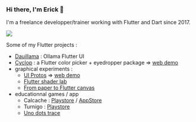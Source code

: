 ### Hi there, I'm Erick 👋

I'm a freelance developper/trainer working with Flutter and Dart since 2017.

<img  src="https://github-readme-stats.vercel.app/api?username=rxlabz&show_icons=true&count_private=true&include_all_commits=false&hide_border=true">

Some of my Flutter projects :  
- [Dauillama](https://github.com/rxlabz/dauillama) : Ollama Flutter UI
- [Cyclop](https://github.com/rxlabz/cyclop) : a Flutter color picker + eyedropper package => [web demo](https://rxlabz.github.io/cyclop/)
- graphical experiments :
  - [UI Protos](https://github.com/rxlabz/flutter_ui_protos) => [web demo](http://rxlabz.github.io/flutter_ui_protos/thermo_ui/#/)
  - [Flutter shader lab](https://github.com/rxlabz/flutter_shaders_gallery)
  - [From paper to Flutter canvas](https://dev.to/rx_labz/generative-animations-with-dart-and-flutter-m14)
- educationnal games / app 
  - Calcache : [Playstore](https://play.google.com/store/apps/details?id=bz.rxla.calcache) / [AppStore](https://apps.apple.com/fr/app/calcache-opérations-mêlées/id1529890772)
  - Turnigo : [Playstore](https://play.google.com/store/apps/details?id=bz.rxla.turnii&hl=fr)
  - [Uno dots trace](https://github.com/rxlabz/uno-dots-trace)

<!--
**rxlabz/rxlabz** is a ✨ _special_ ✨ repository because its `README.md` (this file) appears on your GitHub profile.

Here are some ideas to get you started:

- 🔭 I’m currently working on ...
- 🌱 I’m currently learning ...
- 👯 I’m looking to collaborate on ...
- 🤔 I’m looking for help with ...
- 💬 Ask me about ...
- 📫 How to reach me: ...
- 😄 Pronouns: ...
- ⚡ Fun fact: ...
-->
